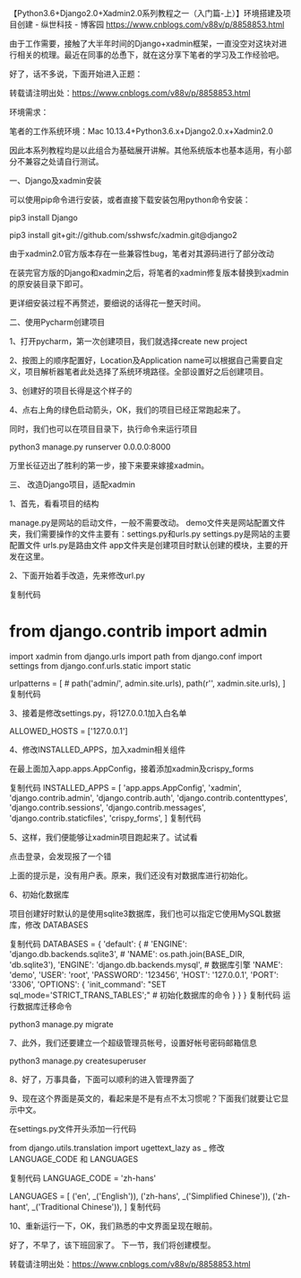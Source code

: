 【Python3.6+Django2.0+Xadmin2.0系列教程之一（入门篇-上）】环境搭建及项目创建 - 纵世科技 - 博客园 https://www.cnblogs.com/v88v/p/8858853.html

由于工作需要，接触了大半年时间的Django+xadmin框架，一直没空对这块对进行相关的梳理。最近在同事的怂恿下，就在这分享下笔者的学习及工作经验吧。

好了，话不多说，下面开始进入正题：

 

 转载请注明出处：https://www.cnblogs.com/v88v/p/8858853.html

 

环境需求：

笔者的工作系统环境：Mac 10.13.4+Python3.6.x+Django2.0.x+Xadmin2.0

因此本系列教程均是以此组合为基础展开讲解。其他系统版本也基本适用，有小部分不兼容之处请自行测试。

 

一、Django及xadmin安装

可以使用pip命令进行安装，或者直接下载安装包用python命令安装：

pip3 install Django

pip3 install git+git://github.com/sshwsfc/xadmin.git@django2
 

由于xadmin2.0官方版本存在一些兼容性bug，笔者对其源码进行了部分改动

在装完官方版的Django和xadmin之后，将笔者的xadmin修复版本替换到xadmin的原安装目录下即可。

更详细安装过程不再赘述，要细说的话得花一整天时间。

 

二、使用Pycharm创建项目

1、打开pycharm，第一次创建项目，我们就选择create new project



 

2、按图上的顺序配置好，Location及Application name可以根据自己需要自定义，项目解析器笔者此处选择了系统环境路径。全部设置好之后创建项目。



 

3、创建好的项目长得是这个样子的



 

4、点右上角的绿色启动箭头，OK，我们的项目已经正常跑起来了。

同时，我们也可以在项目目录下，执行命令来运行项目

python3 manage.py runserver 0.0.0.0:8000
 



 

万里长征迈出了胜利的第一步，接下来要来嫁接xadmin。



 

三、 改造Django项目，适配xadmin

1、首先，看看项目的结构



manage.py是网站的启动文件，一般不需要改动。
demo文件夹是网站配置文件夹，我们需要操作的文件主要有：settings.py和urls.py
settings.py是网站的主要配置文件
urls.py是路由文件
app文件夹是创建项目时默认创建的模块，主要的开发在这里。

 

2、下面开始着手改造，先来修改url.py

复制代码
# from django.contrib import admin
import xadmin
from django.urls import path
from django.conf import settings
from django.conf.urls.static import static

urlpatterns = [
    # path('admin/', admin.site.urls),
    path(r'', xadmin.site.urls),
]
复制代码
 

3、接着是修改settings.py，将127.0.0.1加入白名单

ALLOWED_HOSTS = ['127.0.0.1']
 

4、修改INSTALLED_APPS，加入xadmin相关组件

在最上面加入app.apps.AppConfig，接着添加xadmin及crispy_forms

复制代码
INSTALLED_APPS = [
    'app.apps.AppConfig',
    'xadmin',
    'django.contrib.admin',
    'django.contrib.auth',
    'django.contrib.contenttypes',
    'django.contrib.sessions',
    'django.contrib.messages',
    'django.contrib.staticfiles',
    'crispy_forms',
]
复制代码
 

5、这样，我们便能够让xadmin项目跑起来了。试试看



点击登录，会发现报了一个错

 

上面的提示是，没有用户表。原来，我们还没有对数据库进行初始化。

 

6、初始化数据库

项目创建好时默认的是使用sqlite3数据库，我们也可以指定它使用MySQL数据库，修改 DATABASES

复制代码
DATABASES = {
    'default': {
        # 'ENGINE': 'django.db.backends.sqlite3',
        # 'NAME': os.path.join(BASE_DIR, 'db.sqlite3'),
        'ENGINE': 'django.db.backends.mysql',  # 数据库引擎
        'NAME': 'demo',
        'USER': 'root',
        'PASSWORD': '123456',
        'HOST': '127.0.0.1',
        'PORT': '3306',
        'OPTIONS': {
            'init_command': "SET sql_mode='STRICT_TRANS_TABLES';"  # 初始化数据库的命令
        }
    }
}
复制代码
运行数据库迁移命令

python3 manage.py migrate


 

7、此外，我们还要建立一个超级管理员帐号，设置好帐号密码邮箱信息

python3 manage.py createsuperuser


 

 8、好了，万事具备，下面可以顺利的进入管理界面了

 

9、现在这个界面是英文的，看起来是不是有点不太习惯呢？下面我们就要让它显示中文。

在settings.py文件开头添加一行代码

from django.utils.translation import ugettext_lazy as _
修改 LANGUAGE_CODE 和 LANGUAGES

复制代码
LANGUAGE_CODE = 'zh-hans'

LANGUAGES = [
    ('en', _('English')),
    ('zh-hans', _('Simplified Chinese')),
    ('zh-hant', _('Traditional Chinese')),
]
复制代码
 

10、重新运行一下，OK，我们熟悉的中文界面呈现在眼前。



 

好了，不早了，该下班回家了。 下一节，我们将创建模型。

 

  转载请注明出处：https://www.cnblogs.com/v88v/p/8858853.html